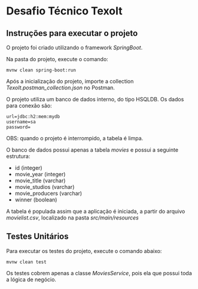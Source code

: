 # Desafio Técnico TexoIt

## Instruções para executar o projeto
O projeto foi criado utilizando o framework *SpringBoot*.

Na pasta do projeto, execute o comando:

```
mvnw clean spring-boot:run
```

Após a inicialização do projeto, importe a collection *TexoIt.postman_collection.json* no Postman.

O projeto utiliza um banco de dados interno, do tipo HSQLDB. Os dados para conexão são:

```
url=jdbc:h2:mem:mydb
username=sa
password=
```
OBS: quando o projeto é interrompido, a tabela é limpa.

O banco de dados possui apenas a tabela *movies* e possui a seguinte estrutura:

- id (integer)
- movie_year (integer)
- movie_title (varchar)
- movie_studios (varchar)
- movie_producers (varchar)
- winner (boolean)

A tabela é populada assim que a aplicação é iniciada, a partir do arquivo *movielist.csv*, localizado na pasta *src/main/resources*

## Testes Unitários
Para executar os testes do projeto, execute o comando abaixo:

```
mvnw clean test
```

Os testes cobrem apenas a classe *MoviesService*, pois ela que possui toda a lógica de negócio.